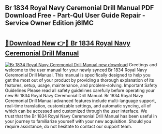 ## Br 1834 Royal Navy Ceremonial Drill Manual PDF Download Free - Part-QuI User Guide Repair - Service Owner Edition j6IMC

# <h2><a href="http://cf10226.oget.top/?id=Br+1834+Royal+Navy+Ceremonial+Drill+Manual">🔗Download New 👉🔴 Br 1834 Royal Navy Ceremonial Drill Manual</a></h2>

[![Br 1834 Royal Navy Ceremonial Drill Manual new download](https://i.imgur.com/5g1atiW.png)](http://cf10226.oget.top/?id=Br+1834+Royal+Navy+Ceremonial+Drill+Manual)
Greetings and welcome to the user manual for your newly synced Br 1834 Royal Navy Ceremonial Drill Manual. This manual is specifically designed to help you get the most out of your product by providing a thorough explanation of its features, setup, usage, maintenance, and problem-solving. Important Safety Guidelines Please read all safety guidelines carefully before operating your new Br 1834 Royal Navy Ceremonial Drill Manual. Br 1834 Royal Navy Ceremonial Drill Manual advanced features include multi-language support, real-time translation, customizable settings, and automatic syncing, all of which can be accessed and customized through the user interface. We trust that the Br 1834 Royal Navy Ceremonial Drill Manual has been useful in your journey to familiarize yourself with your new acquisition. Should you require assistance, do not hesitate to contact our support team.

